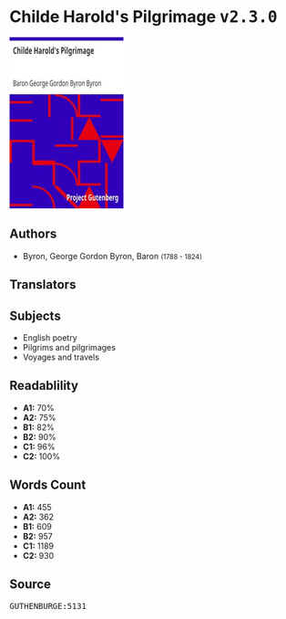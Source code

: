 # Childe Harold's Pilgrimage <kbd>v2.3.0</kbd>

![](./cover.medium.jpg "")

## Authors


 - Byron, George Gordon Byron, Baron <small>(1788 - 1824)</small>

## Translators



## Subjects


 - English poetry
 - Pilgrims and pilgrimages
 - Voyages and travels

## Readablility


 - **A1:** 70%
 - **A2:** 75%
 - **B1:** 82%
 - **B2:** 90%
 - **C1:** 96%
 - **C2:** 100%

## Words Count


 - **A1:** 455
 - **A2:** 362
 - **B1:** 609
 - **B2:** 957
 - **C1:** 1189
 - **C2:** 930

## Source


<kbd>GUTHENBURGE:5131</kbd>
